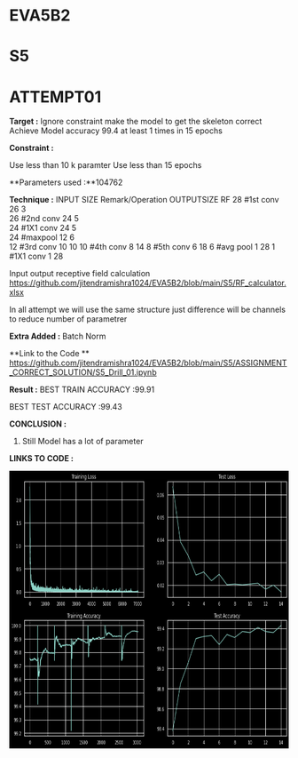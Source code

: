 # EVA5B2





# S5

# ATTEMPT01

**Target :**
Ignore constraint make the model to get the skeleton correct
Achieve Model accuracy 99.4 at least 1 times in 15 epochs

**Constraint :**

Use less than 10 k paramter
Use less than 15 epochs 


**Parameters used :**104762

**Technique :**
INPUT SIZE Remark/Operation  OUTPUTSIZE  RF
28 		#1st conv			  26         3	
26		#2nd conv   		  24         5	
24		#1X1 conv			  24         5	
24		#maxpool			  12         6	
12		#3rd conv			  10         10	
10		#4th conv			   8         14	
8		#5th conv			   6         18	
6		#avg pool			   1         28	
1		#1X1 conv			   1         28	

Input output receptive field calculation 
https://github.com/jitendramishra1024/EVA5B2/blob/main/S5/RF_calculator.xlsx

In all attempt we will use the same structure just difference will be channels
to reduce number of parametrer

**Extra Added :**
Batch Norm 

**Link to the Code **
https://github.com/jitendramishra1024/EVA5B2/blob/main/S5/ASSIGNMENT_CORRECT_SOLUTION/S5_Drill_01.ipynb

**Result :**
BEST TRAIN ACCURACY :99.91

BEST TEST ACCURACY :99.43

**CONCLUSION :**

1. Still  Model has a lot of parameter 


**LINKS TO CODE :**

<a href="url"><img src="https://github.com/jitendramishra1024/EVA5B2/blob/main/S5/ASSIGNMENT_CORRECT_SOLUTION/images/DRILL_01_IMG_99.4.png" align="center" height="500" width="700" ></a>
